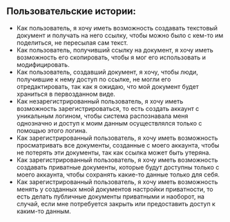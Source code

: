 ## Пользовательские истории:

* Как пользователь, я хочу иметь возможность создавать текстовый документ и получать на него ссылку, чтобы можно было с кем-то им поделиться, не пересылая сам текст.
* Как пользователь, получивший ссылку на документ, я хочу иметь возможность его скопировать, чтобы я мог его использовать и модифицировать.
* Как пользователь, создавший документ, я хочу, чтобы люди, получившие к нему доступ по ссылке, не могли его отредактировать, так как я ожидаю, что мой документ будет храниться в первозданном виде.
* Как незарегистрированный пользователь, я хочу иметь возможность зарегистрироваться, то есть создать аккаунт с уникальным логином, чтобы система распознавала меня однозначно и доступ к моим данным осуществлялся только с помощью этого логина.
* Как зарегистрированный пользователь, я хочу иметь возможность просматривать все документы, созданные с моего аккаунта, чтобы не потерять эти документы, так как ссылка может быть утеряна.
* Как зарегистрированный пользователь, я хочу иметь возможность создавать приватные документы, которые будут доступны только с моего аккаунта, чтобы сохранять какие-то данные только для себя.
* Как зарегистрированный пользователь, я хочу иметь возможность менять у созданных мной документов настройки приватности, то есть делать публичные документы приватными и наоборот, на случай, если мне потребуется закрыть или предоставить доступ к каким-то данным.
